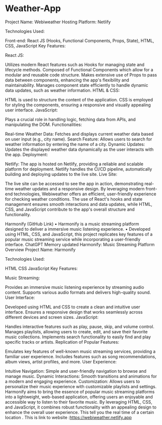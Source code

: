 # Weather-App

Project Name: Webiweather
Hosting Platform: Netlify

Technologies Used:

Front-end: React JS (Hooks, Functional Components, Props, State), HTML, CSS, JavaScript
Key Features:

React JS:

Utilizes modern React features such as Hooks for managing state and lifecycle methods.
Composed of Functional Components which allow for a modular and reusable code structure.
Makes extensive use of Props to pass data between components, enhancing the app's flexibility and maintainability.
Manages component state efficiently to handle dynamic data updates, such as weather information.
HTML & CSS:

HTML is used to structure the content of the application.
CSS is employed for styling the components, ensuring a responsive and visually appealing user interface.
JavaScript:

Plays a crucial role in handling logic, fetching data from APIs, and manipulating the DOM.
Functionalities:

Real-time Weather Data: Fetches and displays current weather data based on user input (e.g., city name).
Search Feature: Allows users to search for weather information by entering the name of a city.
Dynamic Updates: Updates the displayed weather data dynamically as the user interacts with the app.
Deployment:

Netlify: The app is hosted on Netlify, providing a reliable and scalable platform for deployment. Netlify handles the CI/CD pipeline, automatically building and deploying updates to the live site.
Live Site:

The live site can be accessed to see the app in action, demonstrating real-time weather updates and a responsive design.
By leveraging modern front-end technologies, Webiweather offers an efficient, user-friendly experience for checking weather conditions. The use of React's hooks and state management ensures smooth interactions and data updates, while HTML, CSS, and JavaScript contribute to the app's overall structure and functionality.

Harmonify                                                                                                                                  	(GitHub  Link)
•	Harmonify is a music streaming platform designed to deliver a immersive music listening experience.
•		Developed using HTML, CSS, and JavaScript, this project replicates key features of a popular music streaming service while incorporating a user-friendly interface.
ChatGPT
Memory updated
Harmonify: Music Streaming Platform Overview
Project Name: Harmonify

Technologies Used:

HTML
CSS
JavaScript
Key Features:

Music Streaming:

Provides an immersive music listening experience by streaming audio content.
Supports various audio formats and delivers high-quality sound.
User Interface:

Developed using HTML and CSS to create a clean and intuitive user interface.
Ensures a responsive design that works seamlessly across different devices and screen sizes.
JavaScript:

Handles interactive features such as play, pause, skip, and volume control.
Manages playlists, allowing users to create, edit, and save their favorite music collections.
Implements search functionality to easily find and play specific tracks or artists.
Replication of Popular Features:

Emulates key features of well-known music streaming services, providing a familiar user experience.
Includes features such as song recommendations, album views, artist profiles, and more.
User Experience:

Intuitive Navigation:
Simple and user-friendly navigation to browse and manage music.
Dynamic Interactions:
Smooth transitions and animations for a modern and engaging experience.
Customization:
Allows users to personalize their music experience with customizable playlists and settings.
Harmonify aims to bring the essence of popular music streaming platforms into a lightweight, web-based application, offering users an enjoyable and accessible way to listen to their favorite music. By leveraging HTML, CSS, and JavaScript, it combines robust functionality with an appealing design to enhance the overall user experience.
This tell you the   real time of a certain location .
This is link to website :https://webiweather.netlify.app
